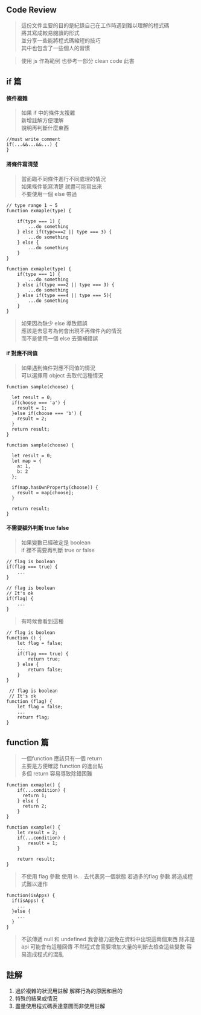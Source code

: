 
## Code Review


> 這份文件主要的目的是紀錄自己在工作時遇到難以理解的程式碼  
> 將其寫成較易閱讀的形式  
> 並分享一些能將程式碼縮短的技巧  
> 其中也包含了一些個人的習慣

> 使用 js 作為範例
> 也參考一部分 clean code 此書

## if 篇

#### 條件複雜

> 如果 if 中的條件太複雜  
> 新增註解方便理解  
> 說明再判斷什麼東西  

    //must write comment
    if(...&&...&&...) {
    }
    
    
#### 將條件寫清楚

> 當面臨不同條件進行不同處理的情況  
> 如果條件能寫清楚 就盡可能寫出來  
> 不要使用一個 else 帶過


    // type range 1 ~ 5
    function exmaple(type) {
    
        if(type === 1) {
            ...do something
        } else if(type===2 || type === 3) {
            ...do something
        } else {
            ...do something
        }
    }
    
>

    function exmaple(type) {
        if(type === 1) {
            ...do something
        } else if(type ===2 || type === 3) {
            ...do something
        } else if(type ===4 || type === 5){
            ...do something
        }
    }
    
> 如果因為缺少 else 導致錯誤  
> 應該是去思考為何會出現不再條件內的情況  
> 而不是使用一個 else 去彌補錯誤  

#### if 對應不同值

> 如果遇到條件對應不同值的情況  
> 可以選擇用 object 去取代這種情況  

    function sample(choose) {
    
      let result = 0;
      if(choose === 'a') {
        result = 1;
      }else if(choose === 'b') {
        result = 2;
      }    
      return result;
    }

>

    function sample(choose) {
    
      let result = 0;
      let map = {
        a: 1,
        b: 2
      };
      
      if(map.hasOwnProperty(choose)) {
        result = map[choose];
      }
      
      return result;
    }

#### 不需要額外判斷 true false

> 如果變數已經確定是 boolean  
> if 裡不需要再判斷 true or false


    // flag is boolean
    if(flag === true) {
        ...
    }

>

    // flag is boolean
    // It's ok
    if(flag) {
        ...
    }

> 有時候會看到這種

    // flag is boolean
    function () {
        let flag = false; 
        ...
        if(flag === true) {
            return true;
        } else {
            return false;
        }
    }
>
     // flag is boolean
     // It's ok
    function (flag) {
        let flag = false; 
        ...
        return flag;
    }

## function 篇

> 一個function 應該只有一個 return  
> 主要是方便確認 function 的進出點  
> 多個 return 容易導致除錯困難

    function exmaple() {
        if(...condition) {
          return 1;
        } else {
          return 2;
        }
    }
    
>
    
    function example() {
        let result = 2;
        if(...condition) {
            result = 1;
        }

        return result;
    }

> 不使用 flag 參數
> 使用 is... 去代表另一個狀態
> 若過多的flag 參數 將造成程式難以運作

>

    function(isApps) {
      if(isApps) {
        ...
      }else {
        ...
      }
    }

> 不該傳遞 null 和 undefined
> 我會極力避免在資料中出現這兩個東西
> 除非是 api 可能會有這種回傳
> 不然程式會需要增加大量的判斷去檢查這些變數
> 容易造成程式的混亂

## 註解

1. 過於複雜的狀況用註解 解釋行為的原因和目的
2. 特殊的結果或情況
3. 盡量使用程式碼表達意圖而非使用註解